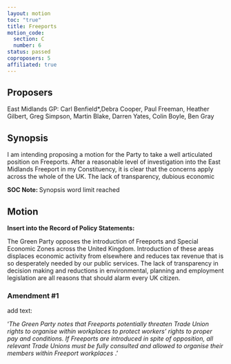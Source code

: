 ```yaml
---
layout: motion
toc: "true"
title: Freeports
motion_code:
  section: C
  number: 6
status: passed
coproposers: 5
affiliated: true
---
```

## P﻿roposers

East Midlands GP: Carl Benfield*,Debra Cooper, Paul Freeman, Heather Gilbert, Greg Simpson, Martin Blake, Darren Yates, Colin Boyle, Ben Gray

## Synopsis

I am intending proposing a motion for the Party to take a well articulated position on Freeports. After a reasonable level of investigation into the East Midlands Freeport in my Constituency, it is clear that the concerns apply across the whole of the UK. The lack of transparency, dubious economic

<p class="alert d-inline-block alert-primary"><strong>SOC Note: </strong> Synopsis word limit reached</p>

## Motion

**Insert into the Record of Policy Statements:**

The Green Party opposes the introduction of Freeports and Special Economic Zones across the United Kingdom. Introduction of these areas displaces economic activity from elsewhere and reduces tax revenue that is so desperately needed by our public services. The lack of transparency in decision making and reductions in environmental, planning and employment legislation are all reasons that should alarm every UK citizen.


<div class="amendment amendment-passed">
<div class="d-flex justify-content-between align-items-start">
<h3 id="amendment-1">Amendment #1</h3>
</div>
    
add text:

‘*The Green Party notes that Freeports potentially threaten Trade Union rights to organise within workplaces to protect workers’ rights to proper pay and conditions. If Freeports are introduced in spite of opposition, all relevant Trade Unions must be fully consulted and allowed to organise their members within Freeport workplaces* .’
  
</div>